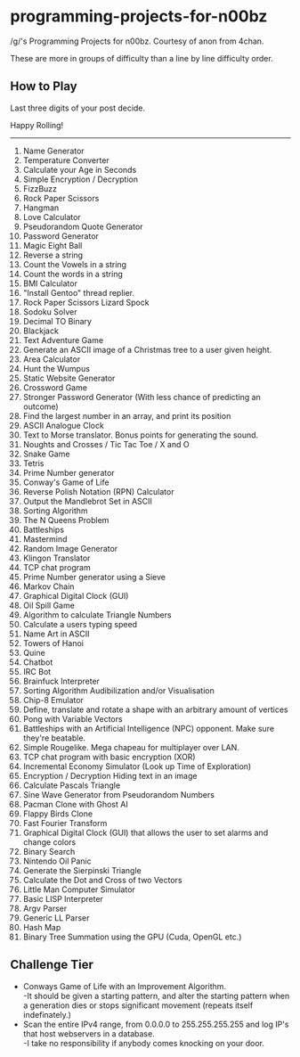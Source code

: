programming-projects-for-n00bz
==============================

/g/'s Programming Projects for n00bz. Courtesy of anon from 4chan.

These are more in groups of difficulty than a line by line difficulty order.

How to Play
-----------------------------
Last three digits of your post decide.

Happy Rolling!

<hr>

<ol>
<li>Name Generator
<li>Temperature Converter
<li>Calculate your Age in Seconds
<li>Simple Encryption / Decryption
<li>FizzBuzz
<li>Rock Paper Scissors
<li>Hangman
<li>Love Calculator
<li>Pseudorandom Quote Generator
<li>Password Generator
<li>Magic Eight Ball
<li>Reverse a string
<li>Count the Vowels in a string
<li>Count the words in a string
<li>BMI Calculator
<li>"Install Gentoo" thread replier.
<li>Rock Paper Scissors Lizard Spock
<li>Sodoku Solver
<li>Decimal TO Binary
<li>Blackjack
<li>Text Adventure Game
<li>Generate an ASCII image of a Christmas tree to a user given height.
<li>Area Calculator
<li>Hunt the Wumpus
<li>Static Website Generator
<li>Crossword Game
<li>Stronger Password Generator (With less chance of predicting an outcome)
<li>Find the largest number in an array, and print its position
<li>ASCII Analogue Clock
<li>Text to Morse translator. Bonus points for generating the sound.
<li>Noughts and Crosses / Tic Tac Toe / X and O
<li>Snake Game
<li>Tetris
<li>Prime Number generator
<li>Conway's Game of Life
<li>Reverse Polish Notation (RPN) Calculator
<li>Output the Mandlebrot Set in ASCII
<li>Sorting Algorithm
<li>The N Queens Problem
<li>Battleships
<li>Mastermind
<li>Random Image Generator
<li>Klingon Translator
<li>TCP chat program
<li>Prime Number generator using a Sieve
<li>Markov Chain
<li>Graphical Digital Clock (GUI)
<li>Oil Spill Game
<li>Algorithm to calculate Triangle Numbers
<li>Calculate a users typing speed
<li>Name Art in ASCII
<li>Towers of Hanoi
<li>Quine
<li>Chatbot
<li>IRC Bot
<li>Brainfuck Interpreter
<li>Sorting Algorithm Audibilization and/or Visualisation
<li>Chip-8 Emulator
<li>Define, translate and rotate a shape with an arbitrary amount of vertices
<li>Pong with Variable Vectors
<li>Battleships with an Artificial Intelligence (NPC) opponent. Make sure they're beatable.
<li>Simple Rougelike. Mega chapeau for multiplayer over LAN.
<li>TCP chat program with basic encryption (XOR)
<li>Incremental Economy Simulator (Look up Time of Exploration)
<li>Encryption / Decryption Hiding text in an image
<li>Calculate Pascals Triangle
<li>Sine Wave Generator from Pseudorandom Numbers
<li>Pacman Clone with Ghost AI
<li>Flappy Birds Clone
<li>Fast Fourier Transform
<li>Graphical Digital Clock (GUI) that allows the user to set alarms and change colors
<li>Binary Search
<li>Nintendo Oil Panic
<li>Generate the Sierpinski Triangle
<li>Calculate the Dot and Cross of two Vectors
<li>Little Man Computer Simulator
<li>Basic LISP Interpreter
<li>Argv Parser
<li>Generic LL Parser
<li>Hash Map
<li>Binary Tree Summation using the GPU (Cuda, OpenGL etc.)
</ol>

Challenge Tier
------------------------------
<ul>
<li>Conways Game of Life with an Improvement Algorithm.<br>
-It should be given a starting pattern, and alter the starting pattern when a generation dies or stops significant movement (repeats itself indefinately.)
<li>Scan the entire IPv4 range, from 0.0.0.0 to 255.255.255.255 and log IP's that host webservers in a database.<br>
-I take no responsibility if anybody comes knocking on your door.
</ul>




